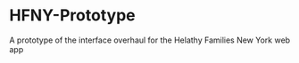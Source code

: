 HFNY-Prototype
==============

A prototype of the interface overhaul for the Helathy Families New York web app
